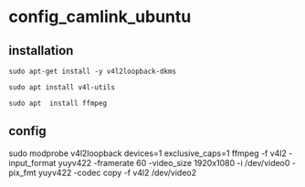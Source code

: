 # config_camlink_ubuntu

## installation
`sudo apt-get install -y v4l2loopback-dkms`

`sudo apt install v4l-utils`

`sudo apt  install ffmpeg`

## config
sudo modprobe v4l2loopback devices=1 exclusive_caps=1
ffmpeg -f v4l2 -input_format yuyv422 -framerate 60 -video_size 1920x1080 -i /dev/video0 -pix_fmt yuyv422 -codec copy -f v4l2 /dev/video2
